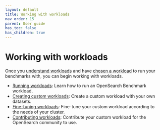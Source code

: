 ```yaml
---
layout: default
title: Working with workloads
nav_order: 15
parent: User guide
has_toc: false
has_children: true
---
```


# Working with workloads

Once you [understand workloads]({{site.url}}{{site.baseurl}}/benchmark/user-guide/understanding-workloads/index/) and have [chosen a workload]({{site.url}}{{site.baseurl}}/benchmark/user-guide/understanding-workloads/choosing-a-workload/) to run your benchmarks with, you can begin working with workloads.

- [Running workloads]({{site.url}}{{site.baseurl}}/benchmark/user-guide/working-with-workloads/running-workloads/): Learn how to run an OpenSearch Benchmark workload.
- [Creating custom workloads]({{site.url}}{{site.baseurl}}/benchmark/user-guide/working-with-workloads/creating-custom-workloads/): Create a custom workload with your own datasets.
- [Fine-tuning workloads]({{site.url}}{{site.baseurl}}/benchmark/user-guide/working-with-workloads/finetune-workloads/): Fine-tune your custom workload according to the needs of your cluster.
- [Contributing workloads]({{site.url}}{{site.baseurl}}/benchmark/user-guide/working-with-workloads/contributing-workloads/): Contribute your custom workload for the OpenSearch community to use.